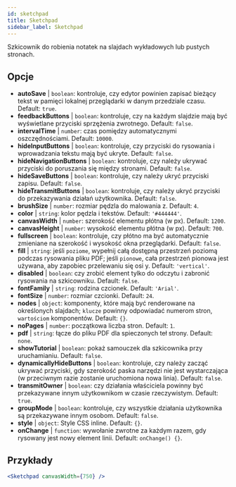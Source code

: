 ```yaml
---
id: sketchpad 
title: Sketchpad
sidebar_label: Sketchpad
---
```


Szkicownik do robienia notatek na slajdach wykładowych lub pustych stronach.

## Opcje

* __autoSave__ | `boolean`: kontroluje, czy edytor powinien zapisać bieżący tekst w pamięci lokalnej przeglądarki w danym przedziale czasu. Default: `true`.
* __feedbackButtons__ | `boolean`: kontroluje, czy na każdym slajdzie mają być wyświetlane przyciski sprzężenia zwrotnego. Default: `false`.
* __intervalTime__ | `number`: czas pomiędzy automatycznymi oszczędnościami. Default: `10000`.
* __hideInputButtons__ | `boolean`: kontroluje, czy przyciski do rysowania i wprowadzania tekstu mają być ukryte. Default: `false`.
* __hideNavigationButtons__ | `boolean`: kontroluje, czy należy ukrywać przyciski do poruszania się między stronami. Default: `false`.
* __hideSaveButtons__ | `boolean`: kontroluje, czy należy ukryć przyciski zapisu. Default: `false`.
* __hideTransmitButtons__ | `boolean`: kontroluje, czy należy ukryć przyciski do przekazywania działań użytkownika. Default: `false`.
* __brushSize__ | `number`: rozmiar pędzla do malowania z. Default: `4`.
* __color__ | `string`: kolor pędzla i tekstów. Default: `'#444444'`.
* __canvasWidth__ | `number`: szerokość elementu płótna (w px). Default: `1200`.
* __canvasHeight__ | `number`: wysokość elementu płótna (w px). Default: `700`.
* __fullscreen__ | `boolean`: kontroluje, czy płótno ma być automatycznie zmieniane na szerokość i wysokość okna przeglądarki. Default: `false`.
* __fill__ | `string`: jeśli `poziome`, wypełnij całą dostępną przestrzeń poziomą podczas rysowania pliku PDF; jeśli `pionowe`, cała przestrzeń pionowa jest używana, aby zapobiec przelewaniu się osi y. Default: `'vertical'`.
* __disabled__ | `boolean`: czy zrobić element tylko do odczytu i zabronić rysowania na szkicowniku. Default: `false`.
* __fontFamily__ | `string`: rodzina czcionek. Default: `'Arial'`.
* __fontSize__ | `number`: rozmiar czcionki. Default: `24`.
* __nodes__ | `object`: komponenty, które mają być renderowane na określonych slajdach; `klucze` powinny odpowiadać numerom stron, `wartościom` komponentów. Default: `{}`.
* __noPages__ | `number`: początkowa liczba stron. Default: `1`.
* __pdf__ | `string`: łącze do pliku PDF dla spieczonych teł strony. Default: `none`.
* __showTutorial__ | `boolean`: pokaż samouczek dla szkicownika przy uruchamianiu. Default: `false`.
* __dynamicallyHideButtons__ | `boolean`: kontroluje, czy należy zacząć ukrywać przyciski, gdy szerokość paska narzędzi nie jest wystarczająca (w przeciwnym razie zostanie uruchomiona nowa linia). Default: `false`.
* __transmitOwner__ | `boolean`: czy działania właściciela powinny być przekazywane innym użytkownikom w czasie rzeczywistym. Default: `true`.
* __groupMode__ | `boolean`: kontroluje, czy wszystkie działania użytkownika są przekazywane innym osobom. Default: `false`.
* __style__ | `object`: Style CSS inline. Default: `{}`.
* __onChange__ | `function`: wywołanie zwrotne za każdym razem, gdy rysowany jest nowy element linii. Default: `onChange() {}`.


## Przykłady

```jsx live
<Sketchpad canvasWidth={750} />
```


